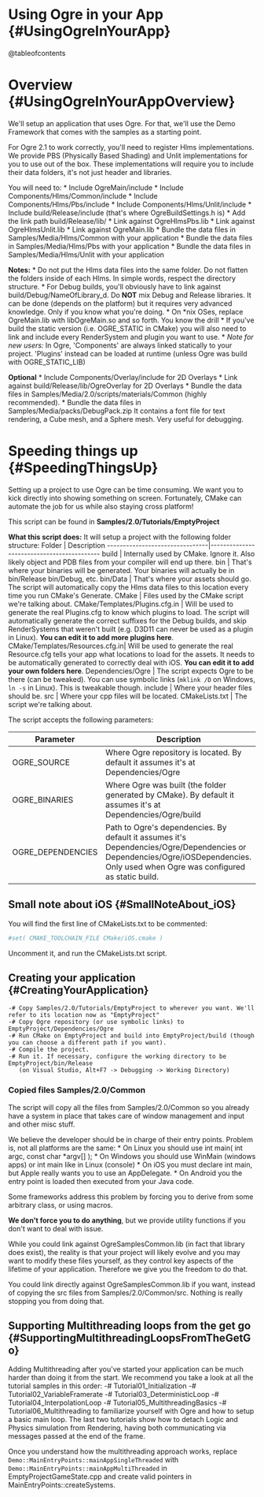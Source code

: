 # Using Ogre in your App {#UsingOgreInYourApp}

@tableofcontents


# Overview {#UsingOgreInYourAppOverview}

We'll setup an application that uses Ogre. For that, we'll use the Demo Framework that
comes with the samples as a starting point.

For Ogre 2.1 to work correctly, you'll need to register Hlms implementations.
We provide PBS (Physically Based Shading) and Unlit implementations for you to use out of the box.
These implementations will require you to include their data folders, it's not just header and libraries.

You will need to:
    * Include OgreMain/include
    * Include Components/Hlms/Common/include
    * Include Components/Hlms/Pbs/include
    * Include Components/Hlms/Unlit/include
    * Include build/Release/include (that's where OgreBuildSettings.h is)
    * Add the link path build/Release/lib/
    * Link against OgreHlmsPbs.lib
    * Link against OgreHlmsUnlit.lib
    * Link against OgreMain.lib
    * Bundle the data files in Samples/Media/Hlms/Common with your application
    * Bundle the data files in Samples/Media/Hlms/Pbs with your application
    * Bundle the data files in Samples/Media/Hlms/Unlit with your application

**Notes:**
    * Do not put the Hlms data files into the same folder. Do not flatten the
      folders inside of each Hlms. In simple words, respect the directory structure.
    * For Debug builds, you'll obviously have to link against build/Debug/NameOfLibrary_d.
      Do **NOT** mix Debug and Release libraries. It can be done (depends on the platform) but it requires
      very advanced knowledge. Only if you know what you're doing.
    * On *nix OSes, replace OgreMain.lib with libOgreMain.so and so forth. You know the drill
    * If you've build the static version (i.e. OGRE_STATIC in CMake) you will
      also need to link and include every RenderSystem and plugin you want to use.
    * *Note for new users:* In Ogre, 'Components' are always linked statically to your project.
      'Plugins' instead can be loaded at runtime (unless Ogre was build with OGRE_STATIC_LIB)

**Optional**
    * Include Components/Overlay/include for 2D Overlays
    * Link against build/Release/lib/OgreOverlay for 2D Overlays
    * Bundle the data files in Samples/Media/2.0/scripts/materials/Common (highly recommended).
    * Bundle the data files in Samples/Media/packs/DebugPack.zip It contains a font file for
      text rendering, a Cube mesh, and a Sphere mesh. Very useful for debugging.




# Speeding things up {#SpeedingThingsUp}

Setting up a project to use Ogre can be time consuming.
We want you to kick directly into showing something on screen.
Fortunately, CMake can automate the job for us while also staying cross platform!

This script can be found in **Samples/2.0/Tutorials/EmptyProject**

**What this script does:**
It will setup a project with the following folder structure:
Folder                          | Description
--------------------------------|-------------------------------------------
build                           | Internally used by CMake. Ignore it. Also likely object and PDB files from your compiler will end up there.
bin                             | That's where your binaries will be generated. Your binaries will actually be in bin/Release bin/Debug, etc.
bin/Data                        | That's where your assets should go. The script will automatically copy the Hlms data files to this location every time you run CMake's Generate.
CMake                           | Files used by the CMake script we're talking about.
CMake/Templates/Plugins.cfg.in  | Will be used to generate the real Plugins.cfg to know which plugins to load. The script will automatically generate the correct suffixes for the Debug builds, and skip RenderSystems that weren't built (e.g. D3D11 can never be used as a plugin in Linux). **You can edit it to add more plugins here**.
CMake/Templates/Resources.cfg.in| Will be used to generate the real Resource.cfg tells your app what locations to load for the assets. It needs to be automatically generated to correctly deal with iOS. **You can edit it to add your own folders here**.
Dependencies/Ogre               | The script expects Ogre to be there (can be tweaked). You can use symbolic links (`mklink /D` on Windows, `ln -s` in Linux). This is tweakable though.
include                         | Where your header files should be.
src                             | Where your cpp files will be located.
CMakeLists.txt                  | The script we're talking about.

The script accepts the following parameters:

Parameter           | Description
--------------------|-------------------------------------------
OGRE_SOURCE         | Where Ogre repository is located. By default it assumes it's at Dependencies/Ogre
OGRE_BINARIES       | Where Ogre was built (the folder generated by CMake). By default it assumes it's at Dependencies/Ogre/build
OGRE_DEPENDENCIES   | Path to Ogre's dependencies. By default it assumes it's Dependencies/Ogre/Dependencies or Dependencies/Ogre/iOSDependencies. Only used when Ogre was configured as static build.


## Small note about iOS {#SmallNoteAbout_iOS}

You will find the first line of CMakeLists.txt to be commented:
```CMake
#set( CMAKE_TOOLCHAIN_FILE CMake/iOS.cmake )
```
Uncomment it, and run the CMakeLists.txt script.


## Creating your application {#CreatingYourApplication}
    -# Copy Samples/2.0/Tutorials/EmptyProject to wherever you want. We'll refer to its location now as "EmptyProject"
    -# Copy Ogre repository (or use symbolic links) to EmptyProject/Dependencies/Ogre
    -# Run CMake on EmptyProject and build into EmptyProject/build (though you can choose a different path if you want).
    -# Compile the project.
    -# Run it. If necessary, configure the working directory to be EmptyProject/bin/Release
       (on Visual Studio, Alt+F7 -> Debugging -> Working Directory)

### Copied files Samples/2.0/Common
The script will copy all the files from Samples/2.0/Common so you already have a system in place
that takes care of window management and input and other misc stuff.

We believe the developer should be in charge of their entry points. Problem is,
not all platforms are the same:
    * On Linux you should use int main( int argc, const char *argv[] );
    * On Windows you should use WinMain (windows apps) or int main like in Linux (console)
    * On iOS you must declare int main, but Apple really wants you to use an AppDelegate.
    * On Android you the entry point is loaded then executed from your Java code.

Some frameworks address this problem by forcing you to derive
from some arbitrary class, or using macros.

**We don't force you to do anything**, but we provide utility
functions if you don't want to deal with issue.

While you could link against OgreSamplesCommon.lib (in fact that library does exist), the reality
is that your project will likely evolve and you may want to modify these files yourself, as they
control key aspects of the lifetime of your application.
Therefore we give you the freedom to do that.

You could link directly against OgreSamplesCommon.lib if you want, instead of copying the src files
from Samples/2.0/Common/src. Nothing is really stopping you from doing that.

## Supporting Multithreading loops from the get go {#SupportingMultithreadingLoopsFromTheGetGo}

Adding Multithreading after you've started your application can be much harder than doing it from the start.
We recommend you take a look at all the tutorial samples in this order:
    -# Tutorial01_Initialization
    -# Tutorial02_VariableFramerate
    -# Tutorial03_DeterministicLoop
    -# Tutorial04_InterpolationLoop
    -# Tutorial05_MultithreadingBasics
    -# Tutorial06_Multithreading
to familiarize yourself with Ogre and how to setup a basic main loop.
The last two tutorials show how to detach Logic and Physics simulation from Rendering, having
both communicating via messages passed at the end of the frame.

Once you understand how the multithreading approach works, replace `Demo::MainEntryPoints::mainAppSingleThreaded`
with `Demo::MainEntryPoints::mainAppMultiThreaded` in EmptyProjectGameState.cpp
and create valid pointers in MainEntryPoints::createSystems.
